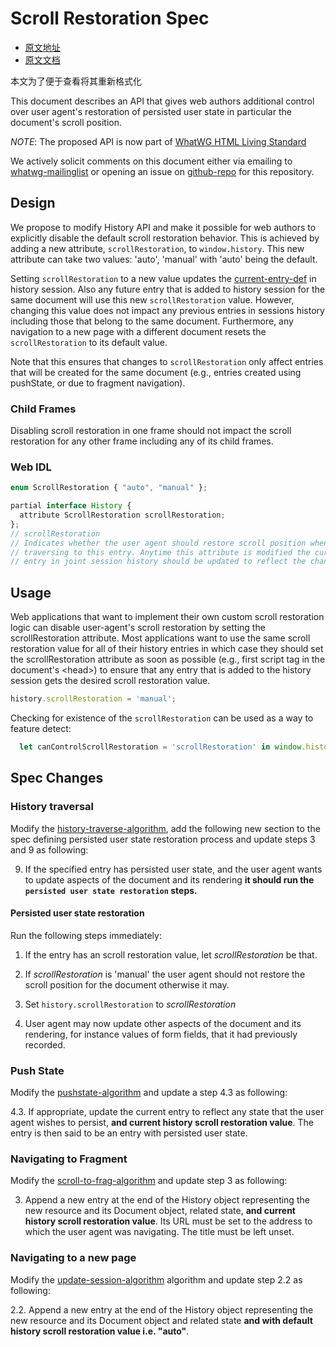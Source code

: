 # Scroll Restoration Spec

- [原文地址](https://majido.github.io/scroll-restoration-proposal/history-based-api.html#web-idl)
- [原文文档](https://github.com/majido/scroll-restoration-proposal/blob/gh-pages/history-based-api.html)

本文为了便于查看将其重新格式化

This document describes an API that gives web authors additional control over
user agent's restoration of persisted user state in particular the document's
scroll position.

*NOTE*: The proposed API is now part of [WhatWG HTML Living
Standard](https://html.spec.whatwg.org/multipage/browsers.html#dom-history-scroll-restoration)

We actively solicit comments on this document either via emailing to
[whatwg-mailinglist](https://lists.w3.org/Archives/Public/public-whatwg-archive/) or opening an issue
on [github-repo](https://github.com/majido/scroll-restoration-proposal) for this repository.

## Design

We propose to modify History API and make it possible for web authors to
explicitly disable the default scroll restoration behavior. This is achieved
by adding a new attribute, `scrollRestoration`, to `window.history`.
This new attribute can take two values: 'auto', 'manual' with 'auto' being the
default.

Setting `scrollRestoration` to a new value updates the [current-entry-def](https://html.spec.whatwg.org/#current-entry) in history session. Also any future entry that is added
to history session for the same document will use this new `scrollRestoration`
value. However, changing this value does not impact any previous entries in
sessions history including those that belong to the same document.
Furthermore, any navigation to a new page with a different document resets the
`scrollRestoration` to its default value.

Note that this ensures that changes to `scrollRestoration` only affect entries that
will be created for the same document (e.g., entries created using pushState,
or due to fragment navigation).

### Child Frames

Disabling scroll restoration in one frame should not impact the
scroll restoration for any other frame including any of its child frames.

### Web IDL

```js
enum ScrollRestoration { "auto", "manual" };

partial interface History {
  attribute ScrollRestoration scrollRestoration;
};
// scrollRestoration
// Indicates whether the user agent should restore scroll position when
// traversing to this entry. Anytime this attribute is modified the current
// entry in joint session history should be updated to reflect the change.
```

## Usage

Web applications that want to implement their own custom scroll restoration
logic can disable user-agent's scroll restoration by setting the
scrollRestoration attribute. Most applications want to use the same scroll
restoration value for all of their history entries in which case they should
set the scrollRestoration attribute as soon as possible (e.g., first script
tag in the document's &lt;head&gt;) to ensure that any entry that is added to
the history session gets the desired scroll restoration value.

```js
history.scrollRestoration = 'manual';
```

Checking for existence of the `scrollRestoration` can be used as a way to feature detect:

```js
  let canControlScrollRestoration = 'scrollRestoration' in window.history
```

## Spec Changes

### History traversal

Modify the [history-traverse-algorithm](https://html.spec.whatwg.org/#history-traversal), add the
following new section to the spec defining persisted user state restoration
process and update steps 3 and 9 as following:

9. If the specified entry has persisted user state, and the user agent wants
to update aspects of the document and its rendering **it should run the
`persisted user state restoration` steps.**

#### Persisted user state restoration

Run the following steps immediately:

1. If the entry has an scroll restoration value, let *scrollRestoration* be that.

2. If *scrollRestoration* is 'manual' the user agent should not
restore the scroll position for the document otherwise it may.

3. Set `history.scrollRestoration` to *scrollRestoration*

4. User agent may now update other aspects of the document and its
rendering, for instance values of form fields, that it had previously
recorded.

### Push State

Modify the [pushstate-algorithm](https://html.spec.whatwg.org/#dom-history-pushstate) and update a step 4.3 as following:

4.3. If appropriate, update the current entry to reflect any state that
the user agent wishes to persist, **and current history scroll restoration
value**. The entry is then said to be an entry with persisted user state.

### Navigating to Fragment

Modify the [scroll-to-frag-algorithm](https://html.spec.whatwg.org/#scroll-to-fragid) and update step 3 as following:

3. Append a new entry at the end of the History object representing the new
resource and its Document object, related state, **and  current history
scroll restoration value**. Its URL must be set to the address to which the
user agent was navigating. The title must be left unset.

### Navigating to a new page

Modify the [update-session-algorithm](https://html.spec.whatwg.org/#update-the-session-history-with-the-new-page) algorithm  and update step 2.2 as following:

2.2. Append a new entry at the end of the History object representing
the new resource and its Document object and related state **and with default
history scroll restoration value i.e. "auto"**.